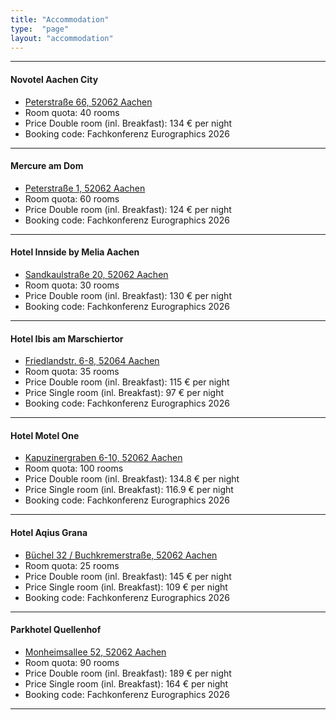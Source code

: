 ```yaml
---
title: "Accommodation"
type:  "page"
layout: "accommodation"
---
```




<!-- ### Official Hotels near EG2026 Venue -->

---

#### Novotel Aachen City

- [Peterstraße 66, 52062 Aachen](https://maps.app.goo.gl/b4sTWaNTcNthyd6A9)
- Room quota: 40 rooms
- Price Double room (inl. Breakfast): 134 € per night
- Booking code: Fachkonferenz Eurographics 2026

---

#### Mercure am Dom

- [Peterstraße 1, 52062 Aachen](https://maps.app.goo.gl/pgJa1pqpGwJ8Pd4j6)
- Room quota: 60 rooms
- Price Double room (inl. Breakfast): 124 € per night
- Booking code: Fachkonferenz Eurographics 2026

---


#### Hotel Innside by Melia Aachen

- [Sandkaulstraße 20, 52062 Aachen](https://maps.app.goo.gl/Yg4b3uZqov8LreGH7) 
- Room quota: 30 rooms
- Price Double room (inl. Breakfast): 130 € per night
- Booking code: Fachkonferenz Eurographics 2026

---

#### Hotel Ibis am Marschiertor

- [Friedlandstr. 6-8, 52064 Aachen](https://maps.app.goo.gl/3b4rZ6tCfTwKZju58)
- Room quota: 35 rooms
- Price Double room (inl. Breakfast): 115 € per night
- Price Single room (inl. Breakfast): 97 € per night
- Booking code: Fachkonferenz Eurographics 2026

---

#### Hotel Motel One

- [Kapuzinergraben 6-10, 52062 Aachen](https://maps.app.goo.gl/d2zCDYRRy6hGYgy38)
- Room quota: 100 rooms
- Price Double room (inl. Breakfast): 134.8 € per night
- Price Single room (inl. Breakfast): 116.9 € per night
- Booking code: Fachkonferenz Eurographics 2026

---

#### Hotel Aqius Grana

- [Büchel 32 / Buchkremerstraße, 52062 Aachen](https://maps.app.goo.gl/NAf1krDWjx6D9BEF8)
- Room quota: 25 rooms
- Price Double room (inl. Breakfast): 145 € per night
- Price Single room (inl. Breakfast): 109 € per night
- Booking code: Fachkonferenz Eurographics 2026

---

#### Parkhotel Quellenhof

- [Monheimsallee 52, 52062 Aachen](https://maps.app.goo.gl/YonJX2CjDJUrkGWLA)
- Room quota: 90 rooms
- Price Double room (inl. Breakfast): 189 € per night
- Price Single room (inl. Breakfast): 164 € per night
- Booking code: Fachkonferenz Eurographics 2026
  
---
